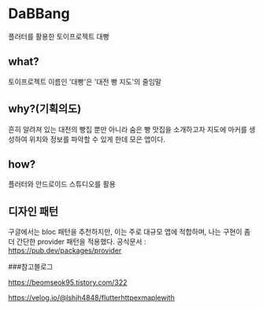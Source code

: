 # DaBBang
플러터를 활용한 토이프로젝트 대빵

## what?
토이프로젝트 이름인 '대빵'은 '대전 빵 지도'의 줄임말


## why?(기획의도)
흔히 알려져 있는 대전의 빵집 뿐만 아니라 숨은 빵 맛집을 소개하고자 지도에 마커를 생성하여 위치와 정보를 파악할 수 있게 한데 모은 앱이다.


## how?
 플러터와 안드로이드 스튜디오를 활용
 
 
## 디자인 패턴
 구글에서는 bloc 패턴을 추천하지만, 이는 주로 대규모 앱에 적합하며, 나는 구현이 좀 더 간단한 provider 패턴을 적용했다.
 공식문서 : https://pub.dev/packages/provider


###참고블로그

https://beomseok95.tistory.com/322

https://velog.io/@lshjh4848/flutterhttpexmaplewith
